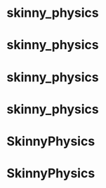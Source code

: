 # skinny_physics
# skinny_physics
# skinny_physics
# skinny_physics
# SkinnyPhysics
# SkinnyPhysics
